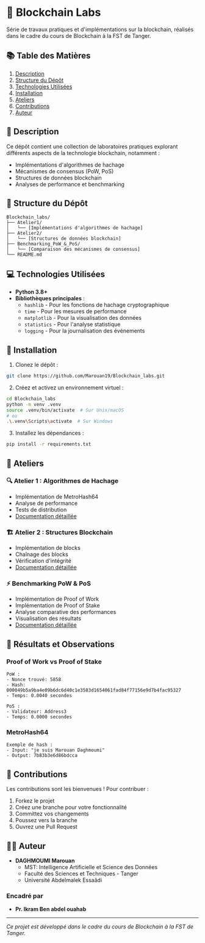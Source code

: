 # 🔗 Blockchain Labs
Série de travaux pratiques et d'implémentations sur la blockchain, réalisés dans le cadre du cours de Blockchain à la FST de Tanger.

## 📚 Table des Matières
1. [Description](#-description)
2. [Structure du Dépôt](#-structure-du-dépôt)
3. [Technologies Utilisées](#-technologies-utilisées)
4. [Installation](#-installation)
5. [Ateliers](#-ateliers)
6. [Contributions](#-contributions)
7. [Auteur](#-auteur)

## 📖 Description
Ce dépôt contient une collection de laboratoires pratiques explorant différents aspects de la technologie blockchain, notamment :
- Implémentations d'algorithmes de hachage
- Mécanismes de consensus (PoW, PoS)
- Structures de données blockchain
- Analyses de performance et benchmarking

## 📂 Structure du Dépôt
```
Blockchain_labs/
├── Atelier1/
│   └── [Implémentations d'algorithmes de hachage]
├── Atelier2/
│   └── [Structures de données blockchain]
├── Benchmarking_PoW_&_PoS/
│   └── [Comparaison des mécanismes de consensus]
└── README.md
```

## 💻 Technologies Utilisées
- **Python 3.8+**
- **Bibliothèques principales** :
  - `hashlib` - Pour les fonctions de hachage cryptographique
  - `time` - Pour les mesures de performance
  - `matplotlib` - Pour la visualisation des données
  - `statistics` - Pour l'analyse statistique
  - `logging` - Pour la journalisation des événements

## 🔧 Installation
1. Clonez le dépôt :
```bash
git clone https://github.com/Marouan19/Blockchain_labs.git
```

2. Créez et activez un environnement virtuel :
```bash
cd Blockchain_labs
python -m venv .venv
source .venv/bin/activate  # Sur Unix/macOS
# ou
.\.venv\Scripts\activate  # Sur Windows
```

3. Installez les dépendances :
```bash
pip install -r requirements.txt
```

## 📘 Ateliers

### 🔍 Atelier 1 : Algorithmes de Hachage
- Implémentation de MetroHash64
- Analyse de performance
- Tests de distribution
- [Documentation détaillée](./Atelier1/README.md)

### 🏗️ Atelier 2 : Structures Blockchain
- Implémentation de blocks
- Chaînage des blocks
- Vérification d'intégrité
- [Documentation détaillée](./Atelier2/README.md)

### ⚡ Benchmarking PoW & PoS
- Implémentation de Proof of Work
- Implémentation de Proof of Stake
- Analyse comparative des performances
- Visualisation des résultats
- [Documentation détaillée](./Benchmarking_PoW_&_PoS/README.md)

## 🔬 Résultats et Observations
### Proof of Work vs Proof of Stake
```plaintext
PoW :
- Nonce trouvé: 5858
- Hash: 000049b5a9ba4e09b6dc6d40c1e3583d1654061fad84f77156e9d7b4fac95327
- Temps: 0.0040 secondes

PoS :
- Validateur: Address3
- Temps: 0.0000 secondes
```

### MetroHash64
```plaintext
Exemple de hash :
- Input: "je suis Marouan Daghmoumi"
- Output: 7b83b3e6d86bdcca
```

## 🤝 Contributions
Les contributions sont les bienvenues ! Pour contribuer :
1. Forkez le projet
2. Créez une branche pour votre fonctionnalité
3. Committez vos changements
4. Poussez vers la branche
5. Ouvrez une Pull Request

## 👨‍💻 Auteur
- **DAGHMOUMI Marouan**
  - MST: Intelligence Artificielle et Science des Données
  - Faculté des Sciences et Techniques - Tanger
  - Université Abdelmalek Essaâdi

### Encadré par
- **Pr. Ikram Ben abdel ouahab**

---
*Ce projet est développé dans le cadre du cours de Blockchain à la FST de Tanger.*
